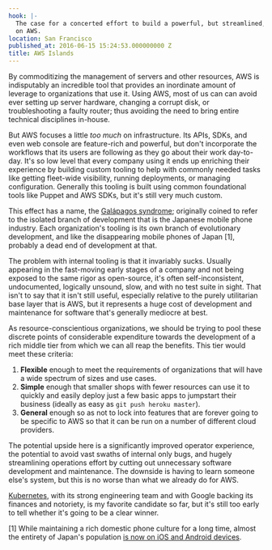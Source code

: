 ```yaml
---
hook: |-
  The case for a concerted effort to build a powerful, but streamlined, platform
  on AWS.
location: San Francisco
published_at: 2016-06-15 15:24:53.000000000 Z
title: AWS Islands
---
```


By commoditizing the management of servers and other resources, AWS is
indisputably an incredible tool that provides an inordinate amount of leverage
to organizations that use it. Using AWS, most of us can can avoid ever setting
up server hardware, changing a corrupt disk, or troubleshooting a faulty
router; thus avoiding the need to bring entire technical disciplines in-house.

But AWS focuses a little _too much_ on infrastructure. Its APIs, SDKs, and even
web console are feature-rich and powerful, but don't incorporate the workflows
that its users are following as they go about their work day-to-day. It's so
low level that every company using it ends up enriching their experience by
building custom tooling to help with commonly needed tasks like getting
fleet-wide visibility, running deployments, or managing configuration. Generally
this tooling is built using common foundational tools like Puppet and AWS SDKs,
but it's still very much custom.

This effect has a name, the [Galápagos syndrome][galapagos]; originally coined
to refer to the isolated branch of development that is the Japanese mobile
phone industry. Each organization's tooling is its own branch of evolutionary
development, and like the disappearing mobile phones of Japan [1], probably a
dead end of development at that.

The problem with internal tooling is that it invariably sucks. Usually
appearing in the fast-moving early stages of a company and not being exposed to
the same rigor as open-source, it's often self-inconsistent, undocumented,
logically unsound, slow, and with no test suite in sight. That isn't to say
that it isn't still useful, especially relative to the purely utilitarian base
layer that is AWS, but it represents a huge cost of development and maintenance
for software that's generally mediocre at best.

As resource-conscientious organizations, we should be trying to pool these
discrete points of considerable expenditure towards the development of a rich
middle tier from which we can all reap the benefits. This tier would meet these
criteria:

1. **Flexible** enough to meet the requirements of organizations that will have
   a wide spectrum of sizes and use cases.
2. **Simple** enough that smaller shops with fewer resources can use it to
   quickly and easily deploy just a few basic apps to jumpstart their business
   (ideally as easy as `git push heroku master`).
3. **General** enough so as not to lock into features that are forever going to
   be specific to AWS so that it can be run on a number of different cloud
   providers.

The potential upside here is a significantly improved operator experience, the
potential to avoid vast swaths of internal only bugs, and hugely streamlining
operations effort by cutting out unnecessary software development and
maintenance. The downside is having to learn someone else's system, but this is
no worse than what we already do for AWS.

[Kubernetes][kubernetes], with its strong engineering team and with Google
backing its finances and notoriety, is my favorite candidate so far, but it's
still too early to tell whether it's going to be a clear winner.

[1] While maintaining a rich domestic phone culture for a long time, almost the
    entirety of Japan's population [is now on iOS and Android devices][share].

[galapagos]: https://en.wikipedia.org/wiki/Galápagos_syndrome
[kubernetes]: http://kubernetes.io/
[share]: http://www.statista.com/statistics/260415/market-share-held-by-smartphone-operating-systems-in-japan/
